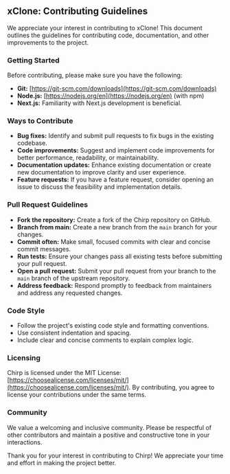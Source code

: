 ## xClone: Contributing Guidelines

We appreciate your interest in contributing to xClone! This document outlines the guidelines for contributing code, documentation, and other improvements to the project.

### Getting Started

Before contributing, please make sure you have the following:

* **Git:** [https://git-scm.com/downloads](https://git-scm.com/downloads)
* **Node.js:** [https://nodejs.org/en](https://nodejs.org/en) (with npm)
* **Next.js:** Familiarity with Next.js development is beneficial.

### Ways to Contribute

* **Bug fixes:** Identify and submit pull requests to fix bugs in the existing codebase.
* **Code improvements:** Suggest and implement code improvements for better performance, readability, or maintainability.
* **Documentation updates:** Enhance existing documentation or create new documentation to improve clarity and user experience.
* **Feature requests:** If you have a feature request, consider opening an issue to discuss the feasibility and implementation details.

### Pull Request Guidelines

* **Fork the repository:** Create a fork of the Chirp repository on GitHub.
* **Branch from main:** Create a new branch from the `main` branch for your changes.
* **Commit often:** Make small, focused commits with clear and concise commit messages.
* **Run tests:** Ensure your changes pass all existing tests before submitting your pull request.
* **Open a pull request:** Submit your pull request from your branch to the `main` branch of the upstream repository.
* **Address feedback:** Respond promptly to feedback from maintainers and address any requested changes.

### Code Style

* Follow the project's existing code style and formatting conventions.
* Use consistent indentation and spacing.
* Include clear and concise comments to explain complex logic.

### Licensing

Chirp is licensed under the MIT License: [https://choosealicense.com/licenses/mit/](https://choosealicense.com/licenses/mit/). By contributing, you agree to license your contributions under the same terms.

### Community

We value a welcoming and inclusive community. Please be respectful of other contributors and maintain a positive and constructive tone in your interactions.

Thank you for your interest in contributing to Chirp! We appreciate your time and effort in making the project better.
